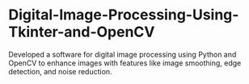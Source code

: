 # Digital-Image-Processing-Using-Tkinter-and-OpenCV
Developed a software for digital image processing using Python and OpenCV to enhance images with features like image smoothing,  edge detection, and noise reduction. 
